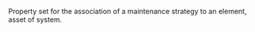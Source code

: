 Property set for the association of a maintenance strategy to an element, asset of system.

<!-- end of short definition -->

